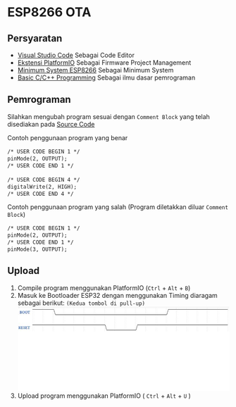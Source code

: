# **ESP8266 OTA**

## Persyaratan

- [Visual Studio Code](https://code.visualstudio.com/) Sebagai Code Editor
- [Ekstensi PlatformIO](https://platformio.org/install/ide?install=vscode) Sebagai Firmware Project Management
- [Minimum System ESP8266](https://github.com/B401-Robotics/wortel-firmware/tree/d97f6dfef85b5bb57e3d870195ed629ec6796cab/hardware) Sebagai Minimum System
- [Basic C/C++ Programming](https://www.geeksforgeeks.org/cpp-programming-basics/) Sebagai ilmu dasar pemrograman

## Pemrograman

Silahkan mengubah program sesuai dengan `Comment Block` yang telah disediakan pada [Source Code](https://github.com/B401-Robotics/wortel-firmware/blob/d97f6dfef85b5bb57e3d870195ed629ec6796cab/firmware/src/main.cpp)

Contoh penggunaan program yang benar

```
/* USER CODE BEGIN 1 */
pinMode(2, OUTPUT);
/* USER CODE END 1 */

/* USER CODE BEGIN 4 */
digitalWrite(2, HIGH);
/* USER CODE END 4 */
```

Contoh penggunaan program yang salah (Program diletakkan diluar `Comment Block`)

```
/* USER CODE BEGIN 1 */
pinMode(2, OUTPUT);
/* USER CODE END 1 */
pinMode(3, OUTPUT);
```

## Upload

1. Compile program menggunakan PlatformIO (`Ctrl` + `Alt` + `B`)
2. Masuk ke Bootloader ESP32 dengan menggunakan Timing diaragam sebagai berikut: `(Kedua tombol di pull-up)`  
   ![Timing Diagram](../images/Timing_diagram1.jpeg)
3. Upload program menggunakan PlatformIO ( `Ctrl` + `Alt` + `U` )
